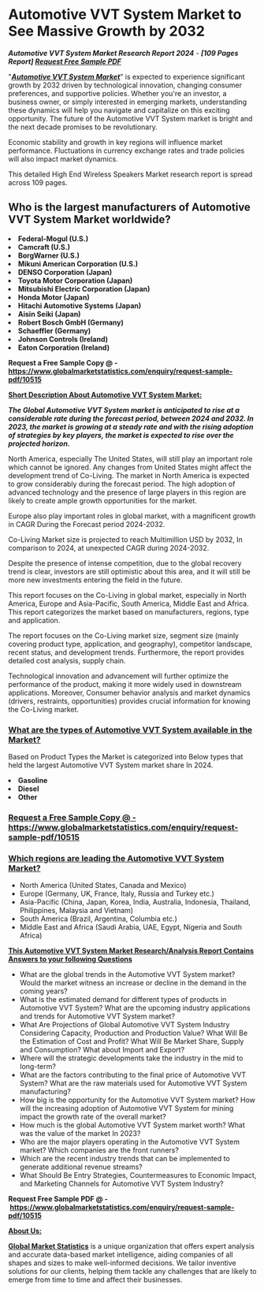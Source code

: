 <h1>Automotive VVT System Market to See Massive Growth by 2032</h1><p><em><strong>Automotive VVT System Market Research Report 2024</strong></em>&nbsp;-&nbsp;<em><strong>[109 Pages Report] </strong></em><em><strong><a href="https://www.globalmarketstatistics.com/enquiry/request-sample-pdf/10515">Request Free Sample PDF</a></strong></em></p><p>"<a style="font-style: italic; font-weight: bold;" href="https://www.globalmarketstatistics.com/market-reports/automotive-vvt-system-market-10515">Automotive VVT System Market</a>" is expected to experience significant growth by 2032 driven by technological innovation, changing consumer preferences, and supportive policies. Whether you're an investor, a business owner, or simply interested in emerging markets, understanding these dynamics will help you navigate and capitalize on this exciting opportunity. The future of the&nbsp;Automotive VVT System market is bright and the next decade promises to be revolutionary.</p><p>Economic stability and growth in key regions will influence market performance. Fluctuations in currency exchange rates and trade policies will also impact market dynamics.</p><p>This detailed&nbsp;High End Wireless Speakers Market research report is spread across 109 pages.</p><h2><strong>Who is the largest manufacturers of Automotive VVT System Market worldwide?</strong></h2><p><strong><li>Federal-Mogul (U.S.)<li>Camcraft (U.S.)<li>BorgWarner (U.S.)<li>Mikuni American Corporation (U.S.)<li>DENSO Corporation (Japan)<li>Toyota Motor Corporation (Japan)<li>Mitsubishi Electric Corporation (Japan)<li>Honda Motor (Japan)<li>Hitachi Automotive Systems (Japan)<li>Aisin Seiki (Japan)<li>Robert Bosch GmbH (Germany)<li>Schaeffler (Germany)<li>Johnson Controls (Ireland)<li>Eaton Corporation (Ireland)</strong></p><p><strong>Request a Free Sample Copy @ - <a href="https://www.globalmarketstatistics.com/enquiry/request-sample-pdf/10515">https://www.globalmarketstatistics.com/enquiry/request-sample-pdf/10515</a></strong></p><p><strong><u>Short Description About Automotive VVT System Market:</u></strong></p><p><strong><em>The Global Automotive VVT System market is anticipated to rise at a considerable rate during the forecast period, between 2024 and 2032. In 2023, the market is growing at a steady rate and with the rising adoption of strategies by key players, the market is expected to rise over the projected horizon.</em></strong></p><p>North America, especially The United States, will still play an important role which cannot be ignored. Any changes from United States might affect the development trend of Co-Living. The market in North America is expected to grow considerably during the forecast period. The high adoption of advanced technology and the presence of large players in this region are likely to create ample growth opportunities for the market.</p><p>Europe also play important roles in global market, with a magnificent growth in CAGR During the Forecast period 2024-2032.</p><p>Co-Living Market size is projected to reach Multimillion USD by 2032, In comparison to 2024, at unexpected CAGR during 2024-2032.</p><p>Despite the presence of intense competition, due to the global recovery trend is clear, investors are still optimistic about this area, and it will still be more new investments entering the field in the future.</p><p>This report focuses on the Co-Living in global market, especially in North America, Europe and Asia-Pacific, South America, Middle East and Africa. This report categorizes the market based on manufacturers, regions, type and application.</p><p>The report focuses on the Co-Living market size, segment size (mainly covering product type, application, and geography), competitor landscape, recent status, and development trends. Furthermore, the report provides detailed cost analysis, supply chain.</p><p>Technological innovation and advancement will further optimize the performance of the product, making it more widely used in downstream applications. Moreover, Consumer behavior analysis and market dynamics (drivers, restraints, opportunities) provides crucial information for knowing the Co-Living market.</p><h3 class="rank-math-question "><span style="text-decoration: underline;">What are the types of Automotive VVT System available in the Market?</span></h3><p>Based on Product Types the Market is categorized into Below types that held the largest Automotive VVT System market share In 2024.</p><p><strong><li>Gasoline<li>Diesel<li>Other</strong></p><h3 class="rank-math-question "><span style="text-decoration: underline;">Request a Free Sample Copy @ - <a href="https://www.globalmarketstatistics.com/enquiry/request-sample-pdf/10515">https://www.globalmarketstatistics.com/enquiry/request-sample-pdf/10515</a></span></h3><h3 class="rank-math-question "><span style="text-decoration: underline;">Which regions are leading the Automotive VVT System Market?</span></h3><ul><li>North America (United States, Canada and Mexico)</li><li>Europe (Germany, UK, France, Italy, Russia and Turkey etc.)</li><li>Asia-Pacific (China, Japan, Korea, India, Australia, Indonesia, Thailand, Philippines, Malaysia and Vietnam)</li><li>South America (Brazil, Argentina, Columbia etc.)</li><li>Middle East and Africa (Saudi Arabia, UAE, Egypt, Nigeria and South Africa)</li></ul><p><strong><u>This Automotive VVT System Market Research/Analysis Report Contains Answers to your following Questions</u></strong></p><ul><li>What are the global trends in the Automotive VVT System market? Would the market witness an increase or decline in the demand in the coming years?</li><li>What is the estimated demand for different types of products in Automotive VVT System? What are the upcoming industry applications and trends for Automotive VVT System market?</li><li>What Are Projections of Global Automotive VVT System Industry Considering Capacity, Production and Production Value? What Will Be the Estimation of Cost and Profit? What Will Be Market Share, Supply and Consumption? What about Import and Export?</li><li>Where will the strategic developments take the industry in the mid to long-term?</li><li>What are the factors contributing to the final price of Automotive VVT System? What are the raw materials used for Automotive VVT System manufacturing?</li><li>How big is the opportunity for the Automotive VVT System market? How will the increasing adoption of Automotive VVT System for mining impact the growth rate of the overall market?</li><li>How much is the global Automotive VVT System market worth? What was the value of the market In 2023?</li><li>Who are the major players operating in the Automotive VVT System market? Which companies are the front runners?</li><li>Which are the recent industry trends that can be implemented to generate additional revenue streams?</li><li>What Should Be Entry Strategies, Countermeasures to Economic Impact, and Marketing Channels for Automotive VVT System Industry?</li></ul><p><strong>Request Free Sample PDF @ -&nbsp;<a href="https://www.globalmarketstatistics.com/enquiry/request-sample-pdf/10515">https://www.globalmarketstatistics.com/enquiry/request-sample-pdf/10515</a></strong></p><p><strong><u>About Us:</u></strong></p><p><strong><a href="https://www.globalmarketstatistics.com/">Global Market Statistics</a></strong> is a unique organization that offers expert analysis and accurate data-based market intelligence, aiding companies of all shapes and sizes to make well-informed decisions. We tailor inventive solutions for our clients, helping them tackle any challenges that are likely to emerge from time to time and affect their businesses.</p>
